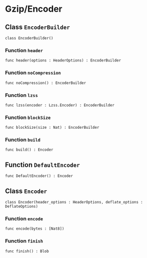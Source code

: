 # Gzip/Encoder

## Class `EncoderBuilder`

``` motoko no-repl
class EncoderBuilder()
```


### Function `header`
``` motoko no-repl
func header(options : HeaderOptions) : EncoderBuilder
```



### Function `noCompression`
``` motoko no-repl
func noCompression() : EncoderBuilder
```



### Function `lzss`
``` motoko no-repl
func lzss(encoder : Lzss.Encoder) : EncoderBuilder
```



### Function `blockSize`
``` motoko no-repl
func blockSize(size : Nat) : EncoderBuilder
```



### Function `build`
``` motoko no-repl
func build() : Encoder
```


## Function `DefaultEncoder`
``` motoko no-repl
func DefaultEncoder() : Encoder
```


## Class `Encoder`

``` motoko no-repl
class Encoder(header_options : HeaderOptions, deflate_options : DeflateOptions)
```


### Function `encode`
``` motoko no-repl
func encode(bytes : [Nat8])
```



### Function `finish`
``` motoko no-repl
func finish() : Blob
```

